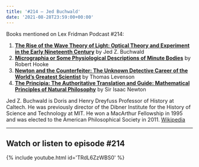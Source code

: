 ```yaml
---
title: '#214 – Jed Buchwald'
date: '2021-08-28T23:59:00+00:00'
---
```


Books mentioned on Lex Fridman Podcast #214:

1. <b><a href="https://amzn.to/3IGnC9Y" target="_blank" rel="sponsored noopener noreferrer">The Rise of the Wave Theory of Light: Optical Theory and Experiment in the Early Nineteenth Century</a></b> by Jed Z. Buchwald
2. <b><a href="https://amzn.to/3QAlOBl" target="_blank" rel="sponsored noopener noreferrer">Micrographia or Some Physiological Descriptions of Minute Bodies</a></b> by Robert Hooke
3. <b><a href="https://amzn.to/3ILlNsr" target="_blank" rel="sponsored noopener noreferrer">Newton and the Counterfeiter: The Unknown Detective Career of the World’s Greatest Scientist</a></b> by Thomas Levenson
4. <b><a href="https://amzn.to/3H43OvK" target="_blank" rel="sponsored noopener noreferrer">The Principia: The Authoritative Translation and Guide: Mathematical Principles of Natural Philosophy</a></b> by Sir Isaac Newton

<!--more-->

Jed Z. Buchwald is Doris and Henry Dreyfuss Professor of History at Caltech. He was previously director of the Dibner Institute for the History of Science and Technology at MIT. He won a MacArthur Fellowship in 1995 and was elected to the American Philosophical Society in 2011. <a href="https://en.wikipedia.org/wiki/Jed_Buchwald" target="_blank">Wikipedia</a>

- - - - - -

## Watch or listen to episode #214

{% include youtube.html id='TRdL6ZzWBS0' %}